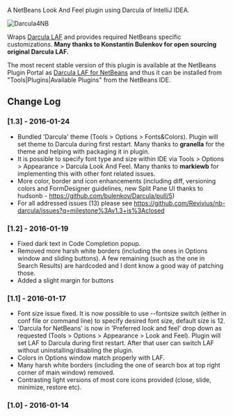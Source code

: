 A NetBeans Look And Feel plugin using Darcula of IntelliJ IDEA.

![Darcula4NB](/../screenshots/screenshots/v1.4.png?raw=true "Darcula4NB")

Wraps [Darcula LAF](https://github.com/bulenkov/Darcula) and provides required NetBeans specific customizations. **Many thanks to Konstantin Bulenkov for open sourcing original Darcula LAF.**

The most recent stable version of this plugin is available at the NetBeans Plugin Portal as [Darcula LAF for NetBeans](http://plugins.netbeans.org/plugin/62424/darcula-laf-for-netbeans) and thus it can be installed from "Tools|Plugins|Available Plugins" from the NetBeans IDE.



## Change Log

### [1.3] - 2016-01-24
 - Bundled 'Darcula' theme (Tools > Options > Fonts&Colors). Plugin will set theme to Darcula during first restart. Many thanks to **granella** for the theme and helping with packaging it in plugin.
 - It is possible to specify font type and size within IDE via Tools > Options > Appearance > Darcula Look And Feel. Many thanks to **markiewb** for implementing this with other font related issues.
 - More color, border and icon enhancements (including diff, versioning colors and FormDesigner guidelines, new Split Pane UI thanks to hudsonb - https://github.com/bulenkov/Darcula/pull/5)
 - For all addressed issues (13) please see https://github.com/Revivius/nb-darcula/issues?q=milestone%3Av1.3+is%3Aclosed

### [1.2] - 2016-01-19
 - Fixed dark text in Code Completion popup.
 - Removed more harsh white borders (including the ones in Options window and sliding buttons). A few remaining (such as the one in Search Results) are hardcoded and I dont know a good way of patching those.
 - Added a slight margin for buttons

### [1.1] - 2016-01-17
- Font size issue fixed. It is now possible to use --fontsize switch (either in conf file or command line) to specify desired font size, default size is 12.
- 'Darcula for NetBeans' is now in 'Preferred look and feel' drop down as requested (Tools > Options > Appearance > Look and Feel). Plugin will set LAF to Darcula during first restart. After that user can switch LAF without uninstalling/disabling the plugin.
- Colors in Options window match properly with LAF.
- Many harsh white borders (including the one of search box at top right corner of main window) removed.
- Contrasting light versions of most core icons provided (close, slide, minimize, restore etc).

### [1.0] - 2016-01-14
    

